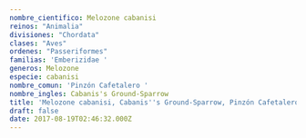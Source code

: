 ```yaml
---
nombre_cientifico: Melozone cabanisi
reinos: "Animalia"
divisiones: "Chordata"
clases: "Aves"
ordenes: "Passeriformes"
familias: 'Emberizidae '
generos: Melozone
especie: cabanisi
nombre_comun: 'Pinzón Cafetalero '
nombre_ingles: Cabanis's Ground-Sparrow
title: 'Melozone cabanisi, Cabanis''s Ground-Sparrow, Pinzón Cafetalero '
draft: false
date: 2017-08-19T02:46:32.000Z
---
```


